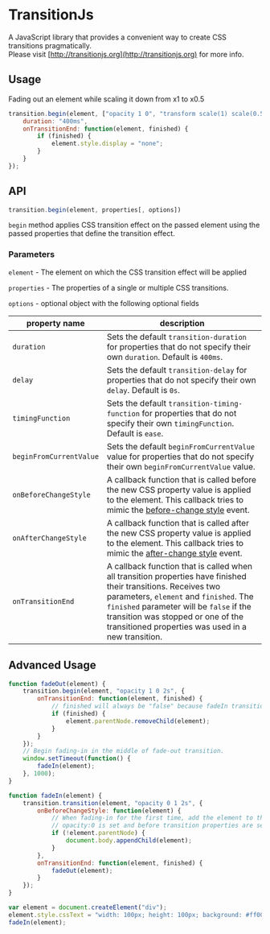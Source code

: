 # TransitionJs
A JavaScript library that provides a convenient way to create CSS transitions pragmatically.  
Please visit [http://transitionjs.org](http://transitionjs.org) for more info.

## Usage

Fading out an element while scaling it down from x1 to x0.5

```JavaScript
transition.begin(element, ["opacity 1 0", "transform scale(1) scale(0.5)"], {
    duration: "400ms",
    onTransitionEnd: function(element, finished) {
        if (finished) {
            element.style.display = "none";
        }
    }
});
```

## API

```JavaScript
transition.begin(element, properties[, options])
```

`begin` method applies CSS transition effect on the passed element using the passed properties that define the transition effect.

### Parameters

`element` - The element on which the CSS transition effect will be applied

`properties` - The properties of a single or multiple CSS transitions.

`options` - optional object with the following optional fields

property name | description
--------------|------------
`duration` | Sets the default `transition-duration` for properties that do not specify their own `duration`. Default is `400ms`.  
`delay` | Sets the default `transition-delay` for properties that do not specify their own `delay`. Default is `0s`.  
`timingFunction` |Sets the default `transition-timing-function` for properties that do not specify their own `timingFunction`. Default is `ease`.
`beginFromCurrentValue` | Sets the default `beginFromCurrentValue` value for properties that do not specify their own `beginFromCurrentValue` value.
`onBeforeChangeStyle` | A callback function that is called before the new CSS property value is applied to the element. This callback tries to mimic the [before-change style](http://www.w3.org/TR/css3-transitions/#before-change-style) event.
`onAfterChangeStyle` | A callback function that is called after the new CSS property value is applied to the element. This callback tries to mimic the [after-change style](http://www.w3.org/TR/css3-transitions/#after-change-style) event.
`onTransitionEnd` | A callback function that is called when all transition properties have finished their transitions. Receives two parameters, `element` and `finished`. The `finished` parameter will be `false` if the transition was stopped or one of the transitioned properties was used in a new transition.

## Advanced Usage

```JavaScript
function fadeOut(element) {
    transition.begin(element, "opacity 1 0 2s", {
        onTransitionEnd: function(element, finished) {
            // finished will always be "false" because fadeIn transition begins before this transition finishes
            if (finished) {
                element.parentNode.removeChild(element);
            }
        }
    });
    // Begin fading-in in the middle of fade-out transition.
    window.setTimeout(function() {
        fadeIn(element);
    }, 1000);
}

function fadeIn(element) {
    transition.transition(element, "opacity 0 1 2s", {
        onBeforeChangeStyle: function(element) {
            // When fading-in for the first time, add the element to the DOM right after
            // opacity:0 is set and before transition properties are set. 
            if (!element.parentNode) {
                document.body.appendChild(element);
            }
        },
        onTransitionEnd: function(element, finished) {
            fadeOut(element);
        }
    });
}

var element = document.createElement("div");
element.style.cssText = "width: 100px; height: 100px; background: #ff0000";
fadeIn(element);
```
